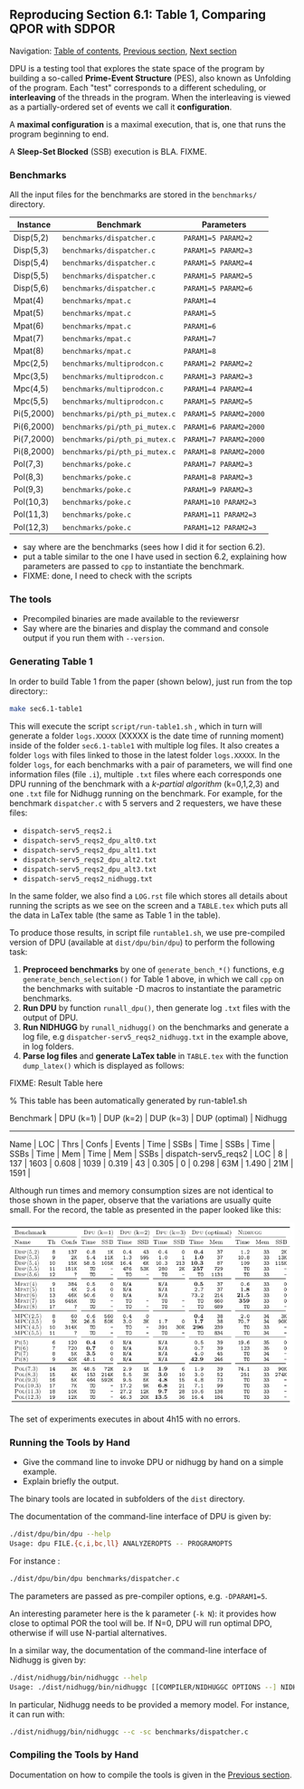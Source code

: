 ## Reproducing Section 6.1: Table 1, Comparing QPOR with SDPOR

Navigation: [Table of contents], [Previous section], [Next section]

[Table of contents]: 1-intro.md#index
[Previous section]: 2-compiling-tools.md
[Next section]: 4-section-6.2.md

DPU is a testing tool that explores the state space of the program by building a
so-called **Prime-Event Structure** (PES), also known as Unfolding of the program.
Each "test" corresponds to a different scheduling, or **interleaving** of the
threads in the program. When the interleaving is viewed as a partially-ordered
set of events we call it **configuration**.

A **maximal configuration** is a maximal execution, that is, one that runs the
program beginning to end.

A **Sleep-Set Blocked** (SSB) execution is BLA. FIXME.

### Benchmarks

All the input files for the benchmarks are stored in the `benchmarks/` directory.


| Instance   | Benchmark                      | Parameters
| -----------|--------------------------------| ------------------------
| Disp(5,2)  | `benchmarks/dispatcher.c`      | `PARAM1=5 PARAM2=2`
| Disp(5,3)  | `benchmarks/dispatcher.c`      | `PARAM1=5 PARAM2=3`
| Disp(5,4)  | `benchmarks/dispatcher.c`      | `PARAM1=5 PARAM2=4`
| Disp(5,5)  | `benchmarks/dispatcher.c`      | `PARAM1=5 PARAM2=5`
| Disp(5,6)  | `benchmarks/dispatcher.c`      | `PARAM1=5 PARAM2=6`
| Mpat(4)    | `benchmarks/mpat.c`            | `PARAM1=4`
| Mpat(5)    | `benchmarks/mpat.c`            | `PARAM1=5`
| Mpat(6)    | `benchmarks/mpat.c`            | `PARAM1=6`
| Mpat(7)    | `benchmarks/mpat.c`            | `PARAM1=7`
| Mpat(8)    | `benchmarks/mpat.c`            | `PARAM1=8`
| Mpc(2,5)   | `benchmarks/multiprodcon.c`    | `PARAM1=2 PARAM2=2`
| Mpc(3,5)   | `benchmarks/multiprodcon.c`    | `PARAM1=3 PARAM2=3`
| Mpc(4,5)   | `benchmarks/multiprodcon.c`    | `PARAM1=4 PARAM2=4`
| Mpc(5,5)   | `benchmarks/multiprodcon.c`    | `PARAM1=5 PARAM2=5`
| Pi(5,2000) | `benchmarks/pi/pth_pi_mutex.c` | `PARAM1=5 PARAM2=2000`
| Pi(6,2000) | `benchmarks/pi/pth_pi_mutex.c` | `PARAM1=6 PARAM2=2000`
| Pi(7,2000) | `benchmarks/pi/pth_pi_mutex.c` | `PARAM1=7 PARAM2=2000`
| Pi(8,2000) | `benchmarks/pi/pth_pi_mutex.c` | `PARAM1=8 PARAM2=2000`
| Pol(7,3)  | `benchmarks/poke.c`            | `PARAM1=7 PARAM2=3`
| Pol(8,3)  | `benchmarks/poke.c`            | `PARAM1=8 PARAM2=3`
| Pol(9,3)  | `benchmarks/poke.c`            | `PARAM1=9 PARAM2=3`
| Pol(10,3)  | `benchmarks/poke.c`            | `PARAM1=10 PARAM2=3`
| Pol(11,3)  | `benchmarks/poke.c`            | `PARAM1=11 PARAM2=3`
| Pol(12,3)  | `benchmarks/poke.c`            | `PARAM1=12 PARAM2=3`


- say where are the benchmarks (sees how I did it for section 6.2).
- put a table similar to the one I have used in section 6.2, explaining how
  parameters are passed to `cpp` to instantiate the benchmark.
- FIXME: done, I need to check with the scripts

### The tools

- Precompiled binaries are made available to the reviewersr
- Say where are the binaries and display the command and console output if you
  run them with `--version`.

### Generating Table 1

In order to build Table 1 from the paper (shown below), just run from the top directory::
```sh
make sec6.1-table1
```
This will execute the script `script/run-table1.sh` , which in turn will generate a folder  `logs.XXXXX`
(XXXXX is the date time of running moment) inside of the folder `sec6.1-table1` with multiple log files.
It also creates a folder `logs` with files linked to those in the latest folder `logs.XXXXX`.
In the folder `logs`, for each benchmarks with a pair of parameters, we will find one information
files (file `.i`), multiple `.txt` files where each corresponds one DPU running of the benchmark with a
*k-partial algorithm* (k=0,1,2,3) and one `.txt` file for Nidhugg running on the benchmark.
For example, for the benchmark `dispatcher.c` with 5 servers and 2 requesters, we have these files:

* `dispatch-serv5_reqs2.i`
* `dispatch-serv5_reqs2_dpu_alt0.txt`
* `dispatch-serv5_reqs2_dpu_alt1.txt`
* `dispatch-serv5_reqs2_dpu_alt2.txt`
* `dispatch-serv5_reqs2_dpu_alt3.txt`
* `dispatch-serv5_reqs2_nidhugg.txt`

In the same folder, we also find a `LOG.rst` file which stores all details about running the scripts as we see
on the screen and a `TABLE.tex` which puts all the data in LaTex table (the same as Table 1 in the table).

To produce those results, in script file `runtable1.sh`, we use pre-compiled version of DPU (available at `dist/dpu/bin/dpu`)
to perform the following task:
1. **Preproceed benchmarks** by one of `generate_bench_*()` functions, e.g `generate_bench_selection()` for Table 1 above,
in which we call `cpp` on the benchmarks with suitable -D macros to instantiate the parametric benchmarks.
2. **Run DPU** by function `runall_dpu()`, then generate log `.txt` files with the output of DPU.
3. **Run NIDHUGG** by `runall_nidhugg()` on the benchmarks and generate a log file, e.g `dispatcher-serv5_reqs2_nidhugg.txt`
in the example above, in log folders.
4. **Parse log files** and **generate LaTex table** in `TABLE.tex` with the function `dump_latex()` which is displayed as follows:

FIXME: Result Table here


% This table has been automatically generated by run-table1.sh

 Benchmark                  |                                      DPU (k=1)       |       DUP (k=2)       |      DUP (k=3)      |       DUP (optimal)     |    Nidhugg
 --------------------------------------------------------------- ---------------------- --------------------- --------------------- --------------------- ---------------------------------
 Name        |               LOC  |     Thrs  |    Confs   |  Events   |    Time     |  SSBs     |  Time   |    SSBs    |   Time    |   SSBs    |   Time     |   Mem    |    Time    |    Mem   |    SSBs |
dispatch-serv5_reqs2      |  LOC |        8 |      137 |    1603 |    0.608 |    1039 |   0.319 |      43 |   0.305 |        0 |    0.298 |      63M  |   1.490 |     21M |     1591 |


Although run times and memory consumption sizes are not identical to those
shown in the paper, observe that the variations are usually quite small.
For the record, the table as presented in the paper looked like this:

![table 1 in the paper](img/table1.png)

The set of experiments executes in about 4h15 with no errors. 

### Running the Tools by Hand

- Give the command line to invoke DPU or nidhugg by hand on a simple example.
- Explain briefly the output.

The binary tools are located in subfolders of the `dist` directory.

The documentation of the command-line interface of DPU is given by:
```sh
./dist/dpu/bin/dpu --help
Usage: dpu FILE.{c,i,bc,ll} ANALYZEROPTS -- PROGRAMOPTS
```

For instance :
```sh
./dist/dpu/bin/dpu benchmarks/dispatcher.c
```

The parameters are passed as pre-compiler options, e.g. `-DPARAM1=5`.

An interesting parameter here is the k parameter (`-k N`): it provides how close to optimal POR the tool will be. If N=0, DPU will run optimal DPO, otherwise if will use N-partial alternatives. 

In a similar way, the documentation of the command-line interface of Nidhugg is given by:

```sh
./dist/nidhugg/bin/nidhuggc --help
Usage: ./dist/nidhugg/bin/nidhuggc [[COMPILER/NIDHUGGC OPTIONS --] NIDHUGG/NIDHUGGC OPTIONS] FILE [-- [PROGRAM ARGUMENTS]]
```

In particular, Nidhugg needs to be provided a memory model. For instance, it can run with:

```sh
./dist/nidhugg/bin/nidhuggc --c -sc benchmarks/dispatcher.c
```

### Compiling the Tools by Hand

Documentation on how to compile the tools is given in the [Previous section].
